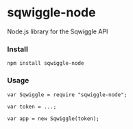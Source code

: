 sqwiggle-node
=============

Node.js library for the Sqwiggle API

### Install

    npm install sqwiggle-node

### Usage

    var Sqwiggle = require "sqwiggle-node";

    var token = ...;

    var app = new Sqwiggle(token);

